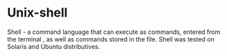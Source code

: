 # Unix-shell
Shell - a command language that can execute as commands, entered from the terminal , as well as commands stored in the file. Shell was tested on Solaris and Ubuntu distributives.
